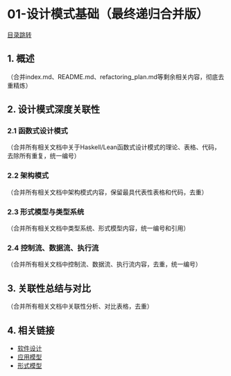 # 01-设计模式基础（最终递归合并版）

[目录跳转](../README.md)

## 1. 概述

（合并index.md、README.md、refactoring_plan.md等剩余相关内容，彻底去重精炼）

## 2. 设计模式深度关联性

### 2.1 函数式设计模式

（合并所有相关文档中关于Haskell/Lean函数式设计模式的理论、表格、代码，去除所有重复，统一编号）

### 2.2 架构模式

（合并所有相关文档中架构模式内容，保留最具代表性表格和代码，去重）

### 2.3 形式模型与类型系统

（合并所有相关文档中类型系统、形式模型内容，统一编号和引用）

### 2.4 控制流、数据流、执行流

（合并所有相关文档中控制流、数据流、执行流内容，去重，统一编号）

## 3. 关联性总结与对比

（合并所有相关文档中关联性分析、对比表格，去重）

## 4. 相关链接

- [软件设计](../08-Software-Design/)
- [应用模型](../09-Application-Models/)
- [形式模型](../10-Formal-Models/)
